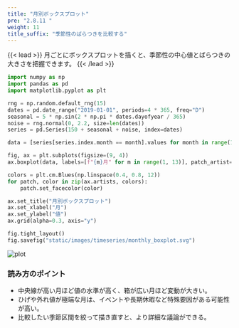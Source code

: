 ```yaml
---
title: "月別ボックスプロット"
pre: "2.8.11 "
weight: 11
title_suffix: "季節性のばらつきを比較する"
---
```


{{< lead >}}
月ごとにボックスプロットを描くと、季節性の中心値とばらつきの大きさを把握できます。
{{< /lead >}}

```python
import numpy as np
import pandas as pd
import matplotlib.pyplot as plt

rng = np.random.default_rng(15)
dates = pd.date_range("2019-01-01", periods=4 * 365, freq="D")
seasonal = 5 * np.sin(2 * np.pi * dates.dayofyear / 365)
noise = rng.normal(0, 2.2, size=len(dates))
series = pd.Series(150 + seasonal + noise, index=dates)

data = [series[series.index.month == month].values for month in range(1, 13)]

fig, ax = plt.subplots(figsize=(9, 4))
ax.boxplot(data, labels=[f"{m}月" for m in range(1, 13)], patch_artist=True)

colors = plt.cm.Blues(np.linspace(0.4, 0.8, 12))
for patch, color in zip(ax.artists, colors):
    patch.set_facecolor(color)

ax.set_title("月別ボックスプロット")
ax.set_xlabel("月")
ax.set_ylabel("値")
ax.grid(alpha=0.3, axis="y")

fig.tight_layout()
fig.savefig("static/images/timeseries/monthly_boxplot.svg")
```

![plot](/images/timeseries/monthly_boxplot.svg)

### 読み方のポイント

- 中央線が高い月ほど値の水準が高く、箱が広い月ほど変動が大きい。
- ひげや外れ値が極端な月は、イベントや長期休暇など特殊要因がある可能性が高い。
- 比較したい季節区間を絞って描き直すと、より詳細な議論ができる。

